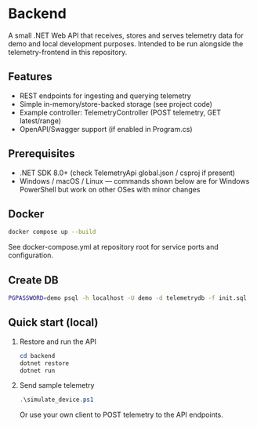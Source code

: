 # Backend

A small .NET Web API that receives, stores and serves telemetry data for demo and local development purposes. Intended to be run alongside the telemetry-frontend in this repository.

## Features

- REST endpoints for ingesting and querying telemetry
- Simple in-memory/store-backed storage (see project code)
- Example controller: TelemetryController (POST telemetry, GET latest/range)
- OpenAPI/Swagger support (if enabled in Program.cs)

## Prerequisites

- .NET SDK 8.0+ (check TelemetryApi global.json / csproj if present)
- Windows / macOS / Linux — commands shown below are for Windows PowerShell but work on other OSes with minor changes

## Docker

```bash
docker compose up --build
```

See docker-compose.yml at repository root for service ports and configuration.

## Create DB

```bash
PGPASSWORD=demo psql -h localhost -U demo -d telemetrydb -f init.sql
```

## Quick start (local)

1. Restore and run the API

   ```powershell
   cd backend
   dotnet restore
   dotnet run
   ```

2. Send sample telemetry
   ```powershell
   .\simulate_device.ps1
   ```
   Or use your own client to POST telemetry to the API endpoints.

